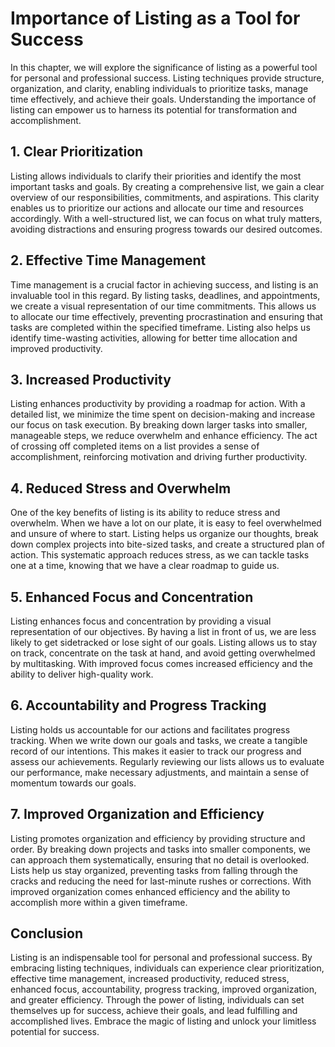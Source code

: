 Importance of Listing as a Tool for Success
=======================================================

In this chapter, we will explore the significance of listing as a powerful tool for personal and professional success. Listing techniques provide structure, organization, and clarity, enabling individuals to prioritize tasks, manage time effectively, and achieve their goals. Understanding the importance of listing can empower us to harness its potential for transformation and accomplishment.

**1. Clear Prioritization**
---------------------------

Listing allows individuals to clarify their priorities and identify the most important tasks and goals. By creating a comprehensive list, we gain a clear overview of our responsibilities, commitments, and aspirations. This clarity enables us to prioritize our actions and allocate our time and resources accordingly. With a well-structured list, we can focus on what truly matters, avoiding distractions and ensuring progress towards our desired outcomes.

**2. Effective Time Management**
--------------------------------

Time management is a crucial factor in achieving success, and listing is an invaluable tool in this regard. By listing tasks, deadlines, and appointments, we create a visual representation of our time commitments. This allows us to allocate our time effectively, preventing procrastination and ensuring that tasks are completed within the specified timeframe. Listing also helps us identify time-wasting activities, allowing for better time allocation and improved productivity.

**3. Increased Productivity**
-----------------------------

Listing enhances productivity by providing a roadmap for action. With a detailed list, we minimize the time spent on decision-making and increase our focus on task execution. By breaking down larger tasks into smaller, manageable steps, we reduce overwhelm and enhance efficiency. The act of crossing off completed items on a list provides a sense of accomplishment, reinforcing motivation and driving further productivity.

**4. Reduced Stress and Overwhelm**
-----------------------------------

One of the key benefits of listing is its ability to reduce stress and overwhelm. When we have a lot on our plate, it is easy to feel overwhelmed and unsure of where to start. Listing helps us organize our thoughts, break down complex projects into bite-sized tasks, and create a structured plan of action. This systematic approach reduces stress, as we can tackle tasks one at a time, knowing that we have a clear roadmap to guide us.

**5. Enhanced Focus and Concentration**
---------------------------------------

Listing enhances focus and concentration by providing a visual representation of our objectives. By having a list in front of us, we are less likely to get sidetracked or lose sight of our goals. Listing allows us to stay on track, concentrate on the task at hand, and avoid getting overwhelmed by multitasking. With improved focus comes increased efficiency and the ability to deliver high-quality work.

**6. Accountability and Progress Tracking**
-------------------------------------------

Listing holds us accountable for our actions and facilitates progress tracking. When we write down our goals and tasks, we create a tangible record of our intentions. This makes it easier to track our progress and assess our achievements. Regularly reviewing our lists allows us to evaluate our performance, make necessary adjustments, and maintain a sense of momentum towards our goals.

**7. Improved Organization and Efficiency**
-------------------------------------------

Listing promotes organization and efficiency by providing structure and order. By breaking down projects and tasks into smaller components, we can approach them systematically, ensuring that no detail is overlooked. Lists help us stay organized, preventing tasks from falling through the cracks and reducing the need for last-minute rushes or corrections. With improved organization comes enhanced efficiency and the ability to accomplish more within a given timeframe.

Conclusion
----------

Listing is an indispensable tool for personal and professional success. By embracing listing techniques, individuals can experience clear prioritization, effective time management, increased productivity, reduced stress, enhanced focus, accountability, progress tracking, improved organization, and greater efficiency. Through the power of listing, individuals can set themselves up for success, achieve their goals, and lead fulfilling and accomplished lives. Embrace the magic of listing and unlock your limitless potential for success.
